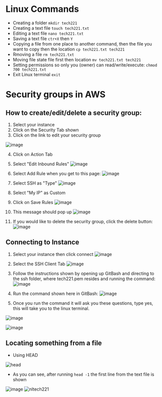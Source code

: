 # Linux Commands

- Creating a folder
`mkdir tech221`
- Creating a text file
`touch tech221.txt`
- Editing a text file
`nano tech221.txt`
- Saving a text file 
`ctr+X` then `Y`
- Copying a file from one place to another command, then the file you want to copy then the location
`cp tech221.txt tech221`
- Rmoving a file
`rm tech221.txt`
- Moving file state file first then location 
`mv tech221.txt tech221`
- Setting permissions so only you (owner) can read/write/execute:
`chmod 700 tech221.txt`
- Exit Linux terminal
`exit`

# Security groups in AWS

## How to create/edit/delete a security group:
1. Select your instance 
2. Click on the Security Tab shown
3. Click on the link to edit your security group

![image](https://user-images.githubusercontent.com/129324316/231761074-047626a7-6387-4a47-9373-da75cf2fa942.png)

4. Click on Action Tab
5. Select "Edit Inbound Rules"
![image](https://user-images.githubusercontent.com/129324316/231761615-a914fd63-9d52-41f4-a683-ee3adb752eb0.png)

6. Select Add Rule when you get to this page:
![image](https://user-images.githubusercontent.com/129324316/231761917-88b5a360-b083-42b0-8597-d763d359c329.png)

7. Select SSH as "Type"
![image](https://user-images.githubusercontent.com/129324316/231762254-c215f227-c31e-43a7-a093-d71e47d98fc5.png)

8. Select "My IP" as Custom
9. Click on Save Rules
![image](https://user-images.githubusercontent.com/129324316/231762564-13ff8a7a-7aef-4546-b9fd-35e9481edd98.png)

10. This message should pop up
![image](https://user-images.githubusercontent.com/129324316/231762705-9baa8506-a5eb-4a1b-92b9-2d1608b19cfc.png)

11. If you would like to delete the security group, click the delete button:
![image](https://user-images.githubusercontent.com/129324316/231763313-0103b453-ebe2-4db2-a5d5-7bc3e3600a1d.png)


## Connecting to Instance

1. Select your instance then click connect
![image](https://user-images.githubusercontent.com/129324316/231764332-a96e1c61-49c8-4c7d-9ff9-9ba2799e86d1.png)

2. Select the SSH Client Tab
![image](https://user-images.githubusercontent.com/129324316/231764633-7d3f0c88-9f93-4155-87a7-514bd029be9a.png)

3. Follow the instructions shown by opening up GitBash and directing to the ssh folder, where tech221.pem resides and running the command:
![image](https://user-images.githubusercontent.com/129324316/231765243-26cd48ac-22f3-40fe-ae0f-14bb3b03a1e3.png)

4. Run the command shown here in GitBash:
![image](https://user-images.githubusercontent.com/129324316/231765845-f8498645-8786-46df-b256-5fa5fc6702c8.png)

5. Once you run the command it will ask you these questions, type yes, this will take you to the linux terminal.

![image](https://user-images.githubusercontent.com/129324316/231766219-68a17763-e441-4b05-afd2-c436b09bf3f8.png)

![image](https://user-images.githubusercontent.com/129324316/231766520-61b0b9fc-03ea-48d2-8dde-c871afbb1393.png)


## Locating something from a file

- Using HEAD

![head](https://user-images.githubusercontent.com/129324316/231771200-534084ec-3aa9-450c-a6c7-8cbd41ed0636.png)

- As you can see, after running `head -1` the first line from the text file is shown


![image](https://user-images.githubusercontent.com/129324316/231772034-5fd897c1-c0bd-4905-bf80-f20f4d022099.png)
![nltech221](https://user-images.githubusercontent.com/129324316/231772066-99935934-b835-4d43-bf1e-52fd47c224e5.png)

